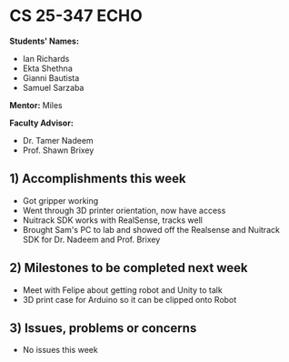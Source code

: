 # CS 25-347 ECHO

**Students' Names:**

- Ian Richards
- Ekta Shethna
- Gianni Bautista
- Samuel Sarzaba

**Mentor:** Miles

**Faculty Advisor:**

- Dr. Tamer Nadeem
- Prof. Shawn Brixey

## 1) Accomplishments this week

- Got gripper working
- Went through 3D printer orientation, now have access
- Nuitrack SDK works with RealSense, tracks well
- Brought Sam's PC to lab and showed off the Realsense and Nuitrack SDK for Dr. Nadeem and Prof. Brixey

## 2) Milestones to be completed next week

- Meet with Felipe about getting robot and Unity to talk
- 3D print case for Arduino so it can be clipped onto Robot

## 3) Issues, problems or concerns

- No issues this week

